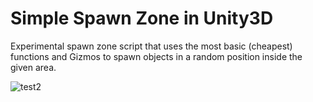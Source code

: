# Simple Spawn Zone in Unity3D
Experimental spawn zone script that uses the most basic (cheapest) functions and Gizmos to spawn objects in a random position inside the given area.

![test2](https://user-images.githubusercontent.com/64265868/116984408-e2517c00-acd3-11eb-99bf-85efb5c99043.gif)
